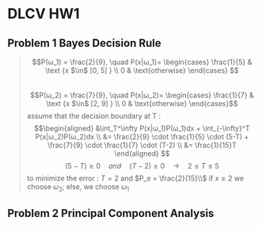 # DLCV HW1

## Problem 1 Bayes Decision Rule

>$$P(ω_1) = \frac{2}{9}, \quad P(x|ω_1)= \begin{cases} \frac{1}{5} & \text {x $\in$ [0, 5] } \\ 0 & \text{otherwise} \end{cases} $$  
>$$P(ω_2) = \frac{7}{9}, \quad P(x|ω_2)= \begin{cases} \frac{1}{7} & \text {x $\in$ [2, 9] } \\ 0   & \text{otherwise} \end{cases}$$
>assume that the decision boundary at T :
>$$\begin{aligned} &\int_T^\infty P(x|ω_1)P(ω_1)dx + \int_{-\infty}^T P(x|ω_2)P(ω_2)dx \\
&= \frac{2}{9} \cdot \frac{1}{5} \cdot (5-T) + \frac{7}{9} \cdot \frac{1}{7} \cdot (T-2) \\
&= \frac{1}{15}T \end{aligned} $$
>$$(5-T) \geq 0 \quad and \quad (T-2) \geq 0 \quad \to \quad 2 \leq T \leq 5$$
>to minimize the error : $T = 2$ and $P_e = \frac{2}{15}\\$ 
>if $x \geq 2$ we choose $ω_2$; else, we choose $ω_1$

## Problem 2 Principal Component Analysis